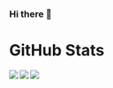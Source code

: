 ### Hi there 👋

<!--
**wanghm/wanghm** is a ✨ _special_ ✨ repository because its `README.md` (this file) appears on your GitHub profile.

Here are some ideas to get you started:

- 🔭 I’m currently working on ...
- 🌱 I’m currently learning ...
- 👯 I’m looking to collaborate on ...
- 🤔 I’m looking for help with ...
- 💬 Ask me about ...
- 📫 How to reach me: ...
- 😄 Pronouns: ...
- ⚡ Fun fact: ...
-->


<!--
<img width=800 src="https://github-profile-trophy.vercel.app/?username=wanghm&column=8&theme=flat&no-frame=true&rank=-B,-C"/>
-->


# GitHub Stats
<a href="https://github.com/anuraghazra/github-readme-stats">
  <img align="left" src="https://github-readme-stats.vercel.app/api?username=wanghm&count_private=true&show_icons=true" />
</a>
<a href="https://github.com/anuraghazra/github-readme-stats">
  <img align="left" src="https://github-readme-stats.vercel.app/api/top-langs/?username=wanghm" />
</a>

<picture>
  <source
    srcset="https://github-readme-stats.vercel.app/api?username=wanghm&show_icons=true&theme=dark"
    media="(prefers-color-scheme: dark)"
  />
  <source
    srcset="https://github-readme-stats.vercel.app/api?username=wanghm&count_private=true&show_icons=true"
    media="(prefers-color-scheme: light), (prefers-color-scheme: no-preference)"
  />
  <img src="https://github-readme-stats.vercel.app/api?username=wanghm&count_private=true&show_icons=true" />
</picture>


<!--
[![My GitHub Stats](https://github-readme-stats.vercel.app/api?username=wanghm&count_private=true&show_icons=true&theme=transparent)](https://github.com/wanghm/github-readme-stats)

[![Top Langs](https://github-readme-stats.vercel.app/api/top-langs/?username=wanghm&theme=transparent)](https://github.com/wanghm/github-readme-stats)
-->

<!--

<div>
  <img height="170" align="left" src="https://github-readme-stats.vercel.app/api?username=wanghm&count_private=true&include_all_commits=true" />
  <img src="https://github-readme-stats.vercel.app/api/top-langs/?username=wanghm&layout=compact" />
</div>
-->

